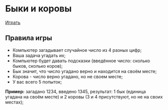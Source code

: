 # Быки и коровы

[Играть](https://velzepooz.github.io/bulls-cows-game/)

## Правила игры
* Компьютер загадывает случайное число из 4 разных цифр;
* Ваша задача угадать их;
* Компьютер будет давать подсказки (введённое число: сколько быков, сколько коров);
* Бык значит, что число угадано верно и находится на своём месте;
* Корова - число верно угадано, но не своем месте;
* У вас всего 5 попыток;

**Пример:** загадано 1234, введено 1345, результат: 1 бык (единица угадана на своём месте) и 2 коровы (3 и 4 присутствуют, но не на своих местах);
